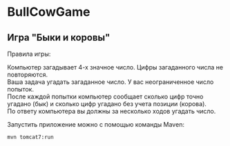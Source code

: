 # BullCowGame

## Игра "Быки и коровы"

Правила игры:<p>
Компьютер загадывает 4-х значное число. Цифры загаданного числа не повторяются.<br/>
Ваша задача угадать загаданное число. У вас неограниченное число попыток.<br/>
После каждой попытки компьютер сообщает сколько цифр точно угадано (бык) и сколько цифр угадано без учета позиции (корова).<br/>
По ответу компьютера вы должны за несколько ходов угадать число.<br/>

Запустить приложение можно с помощью команды Maven:<p>
`mvn tomcat7:run`
